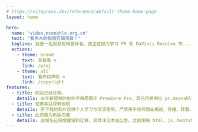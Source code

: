 ```yaml
---
# https://vitepress.dev/reference/default-theme-home-page
layout: home

hero:
  name: "video.mcenahle.org.cn"
  text: "我伟大的视频剪辑项目！"
  tagline: 我是一名视频剪辑爱好者。我正在努力学习 PR 和 DaVinci Resolve 中...
  actions:
    - theme: brand
      text: 来看看 >
      link: /proj
    - theme: alt
      text: 著作权声明 >
      link: /copyright
features:
  - title: 网站已经迁移。
    details: 由于新视频的制作不再局限于 Premiere Pro，现已将原网址 pr.mcenahle.org.cn 正式更改为 video.mcenahle.org.cn。
  - title: 使用本站视频说明
    details: 所下载的影片仅供个人学习与交流使用，严禁用于任何商业用途、传播、转载、修改或其他未经授权的用途。继续浏览本站，则视为你已经阅读并同意上述说明。
  - title: 此页面为新版页面
    details: 此域名已完成建设和迁移，具体详见本站公告。之前使用 html、js、bootstrap 搭建的网站已被存档并删除。
---
```


